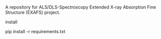 A repository for ALS/DLS-Spectroscopy Extended X-ray Absorption Fine Structure (EXAFS) project.

install

pip install -r requirements.txt
